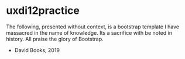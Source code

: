 # uxdi12practice
The following, presented without context, is a bootstrap template I have massacred in the name of knowledge. Its a sacrifice with be noted in history. All praise the glory of Bootstrap.

- David Books, 2019